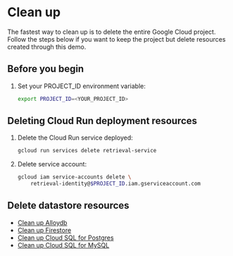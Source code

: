 # Clean up

The fastest way to clean up is to delete the entire Google Cloud project. Follow
the steps below if you want to keep the project but delete resources created
through this demo.

## Before you begin

1. Set your PROJECT_ID environment variable:

    ```bash
    export PROJECT_ID=<YOUR_PROJECT_ID>
    ```

## Deleting Cloud Run deployment resources

1. Delete the Cloud Run service deployed:

    ```bash
    gcloud run services delete retrieval-service
    ```

1. Delete service account:

    ```bash
    gcloud iam service-accounts delete \
        retrieval-identity@$PROJECT_ID.iam.gserviceaccount.com
    ```

## Delete datastore resources

* [Clean up Alloydb](./datastore/alloydb.md#clean-up-resources)
* [Clean up Firestore](./datastore/firestore.md#clean-up-resources)
* [Clean up Cloud SQL for Postgres](./datastore/cloudsql_postgres.md#clean-up-resources)
* [Clean up Cloud SQL for MySQL](./datastore/cloudsql_mysqls.md#clean-up-resources)
